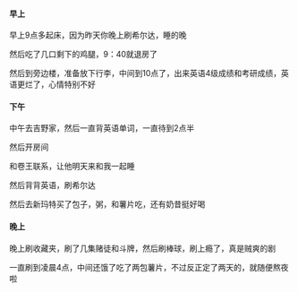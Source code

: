 #### 早上

早上9点多起床，因为昨天你晚上刷希尔达，睡的晚

然后吃了几口剩下的鸡腿，9：40就退房了

然后到旁边楼，准备放下行李，中间到10点了，出来英语4级成绩和考研成绩，英语更烂了，心情特别不好

#### 下午

中午去吉野家，然后一直背英语单词，一直待到2点半

然后开房间

和卷王联系，让他明天来和我一起睡

然后背背英语，刷希尔达

然后去新玛特买了包子，粥，和薯片吃，还有奶昔挺好喝

#### 晚上

晚上刷收藏夹，刷了几集赌徒和斗牌，然后刷棒球，刷上瘾了，真是贼爽的剧

一直刷到凌晨4点，中间还饿了吃了两包薯片，不过反正定了两天的，就随便熬夜啦

